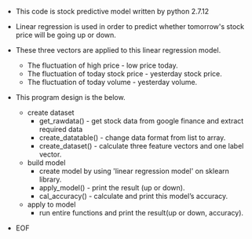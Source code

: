 * This code is stock predictive model written by python 2.7.12
* Linear regression is used in order to predict whether tomorrow's stock price will be going up or down.
* These three vectors are applied to this linear regression model.
  * The fluctuation of high price - low price today.
  * The fluctuation of today stock price - yesterday stock price.
  * The fluctuation of today volume - yesterday volume.
  
* This program design is the below.
  * create dataset
    * get_rawdata()       - get stock data from google finance and extract required data
    * create_datatable()  - change data format from list to array.
    * create_dataset()    - calculate three feature vectors and one label vector.
  * build model
    * create model by using 'linear regression model' on sklearn library.
    * apply_model()       - print the result (up or down).
    * cal_accuracy()      - calculate and print this model’s accuracy.
  * apply to model
    * run entire functions and print the result(up or down, accuracy).
* EOF
